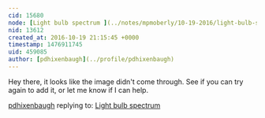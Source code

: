 ```yaml
---
cid: 15680
node: [Light bulb spectrum ](../notes/mpmoberly/10-19-2016/light-bulb-spectrum)
nid: 13612
created_at: 2016-10-19 21:15:45 +0000
timestamp: 1476911745
uid: 459085
author: [pdhixenbaugh](../profile/pdhixenbaugh)
---
```


Hey there, it looks like the image didn't come through. See if you can try again to add it, or let me know if I can help.

[pdhixenbaugh](../profile/pdhixenbaugh) replying to: [Light bulb spectrum ](../notes/mpmoberly/10-19-2016/light-bulb-spectrum)

